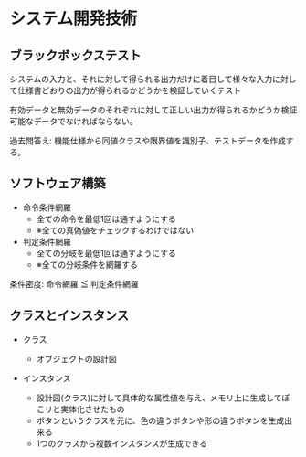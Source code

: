 # システム開発技術
## ブラックボックステスト
システムの入力と、それに対して得られる出力だけに着目して様々な入力に対して仕様書どおりの出力が得られるかどうかを検証していくテスト

有効データと無効データのそれぞれに対して正しい出力が得られるかどうか検証可能なデータでなければならない。

過去問答え:
機能仕様から同値クラスや限界値を識別子、テストデータを作成する。


## ソフトウェア構築
- 命令条件網羅
  - 全ての命令を最低1回は通すようにする
  - ※全ての真偽値をチェックするわけではない
- 判定条件網羅
  - 全ての分岐を最低1回は通すようにする
  - ※全ての分岐条件を網羅する

条件密度: 命令網羅 ≦ 判定条件網羅


## クラスとインスタンス
- クラス
  - オブジェクトの設計図

- インスタンス
  - 設計図(クラス)に対して具体的な属性値を与え、メモリ上に生成してぽこリと実体化させたもの
  - ボタンというクラスを元に、色の違うボタンや形の違うボタンを生成出来る
  - 1つのクラスから複数インスタンスが生成できる
